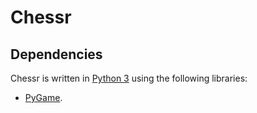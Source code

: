 # Chessr

## Dependencies

Chessr is written in [Python 3](https://www.python.org/downloads/) using the following libraries:

- [PyGame](https://www.pygame.org/news).
